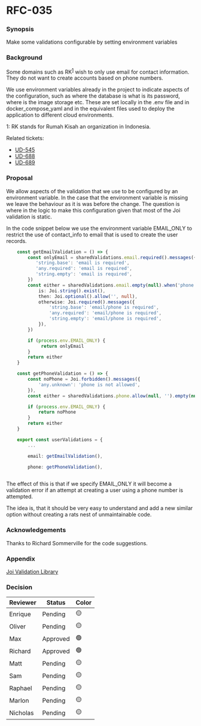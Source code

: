 # RFC-035

### Synopsis
Make some validations configurable by setting environment variables

### Background
Some domains such as RK<sup>[1](#rkfootnote1)</sup> wish to only use email for contact information. They do not want to create accounts based on phone numbers.

We use environment variables already in the project to indicate aspects of the configuration, such as where the database is what is its password, where is the image storage etc. These are set locally in the .env file and in docker_compose_yaml and in the equivalent files used to deploy the application to different cloud environments.

<a name="rkfootnote1">1</a>: RK stands for Rumah Kisah an organization in Indonesia.

Related tickets:
- [UD-545](https://calmisland.atlassian.net/browse/UD-545)
- [UD-688](https://calmisland.atlassian.net/browse/UD-688)
- [UD-689](https://calmisland.atlassian.net/browse/UD-689)



### Proposal

We allow aspects of the validation that we use to be configured by an environment variable.
In the case that the environment variable is missing we leave the behaviour as it is was before the change. The question is where in the logic to make this configuration given that most of the Joi validation is static.

In the code snippet below we use the environment variable EMAIL_ONLY to restrict the use of contact_info to email that is used to create the user records.
```typescript
    const getEmailValidation = () => {
        const onlyEmail = sharedValidations.email.required().messages({
           'string.base': 'email is required',
           'any.required': 'email is required',
           'string.empty': 'email is required',
        })
        const either = sharedValidations.email.empty(null).when('phone', {
            is: Joi.string().exist(),
            then: Joi.optional().allow('', null),
            otherwise: Joi.required().messages({
                'string.base': 'email/phone is required',
                'any.required': 'email/phone is required',
                'string.empty': 'email/phone is required',
            }),
        })

        if (process.env.EMAIL_ONLY) {
             return onlyEmail
        }
        return either
    }

    const getPhoneValidation = () => {
        const noPhone = Joi.forbidden().messages({
            'any.unknown': 'phone is not allowed',
        }),
        const either = sharedValidations.phone.allow(null, '').empty(null)

        if (process.env.EMAIL_ONLY) {
            return noPhone
        }
        return either
    }

    export const userValidations = {
        ...

        email: getEmailValidation(),

        phone: getPhoneValidation(),
    
```
    
The effect of this is that if we specify EMAIL_ONLY it will become a validation error if an attempt at creating a user using a phone number is attempted.

The idea is, that it should be very easy to understand and add a new similar option without creating a rats nest of unmaintainable code.
### Acknowledgements
Thanks to Richard Sommerville for the code suggestions.

### Appendix
[Joi Validation Library](https://joi.dev/api/?v=17.4.2)


### Decision


|     Reviewer     |  Status  | Color |
|------------------|----------|-------|
| Enrique        | Pending |   🟡  |
| Oliver      | Pending |   🟡  |
| Max  | Approved |   🟢  |
| Richard  | Approved |   🟢  |
| Matt  | Pending  |   🟡  |
| Sam  | Pending  |   🟡  |
| Raphael  | Pending  |   🟡  |
| Marlon  | Pending  |   🟡  |
| Nicholas  | Pending  |   🟡  |
